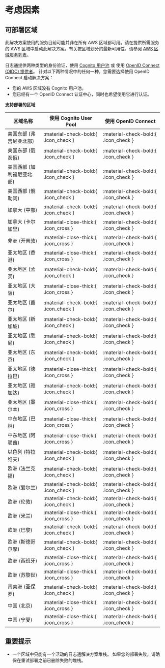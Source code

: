 # 考虑因素

## 可部署区域
此解决方案使用的服务目前可能并非在所有 AWS 区域都可用。请在提供所需服务的 AWS 区域中启动此解决方案。有关按区域划分的最新可用性，请参阅 [AWS 区域服务列表][services]。

日志通提供两种类型的身份验证，使用 [Cognito 用户池](https://docs.aws.amazon.com/cognito/latest/developerguide/cognito-user-identity-pools.html) 或
使用 [OpenID Connect (OIDC) 提供者](https://openid.net/connect/)。 针对以下两种情况中的任何一种，您需要选择使用 OpenID Connect 启动解决方案：

- 您的 AWS 区域没有 Cognito 用户池。
- 您已经有一个 OpenID Connect 认证中心，同时也希望使用它进行认证。

**支持部署的区域**

| 区域名称           | 使用 Cognito User Pool                  | 使用 OpenID Connect                     |
|----------------|---------------------------------------|---------------------------------------|
| 美国东部 (弗吉尼亚北部)  | :material-check-bold:{ .icon_check }  | :material-check-bold:{ .icon_check }  |
| 美国东部 (俄亥俄)     | :material-check-bold:{ .icon_check }  | :material-check-bold:{ .icon_check }  |
| 美国西部 (加利福尼亚北部) | :material-check-bold:{ .icon_check }  | :material-check-bold:{ .icon_check }  |
| 美国西部 (俄勒冈)     | :material-check-bold:{ .icon_check }  | :material-check-bold:{ .icon_check }  |
| 加拿大 (中部)       | :material-check-bold:{ .icon_check }  | :material-check-bold:{ .icon_check }  |
| 加拿大 (卡尔加里)       | :material-close-thick:{ .icon_cross }  | :material-check-bold:{ .icon_check }  |
| 非洲 (开普敦)       | :material-close-thick:{ .icon_cross } | :material-check-bold:{ .icon_check } |
| 亚太地区 (香港)      | :material-close-thick:{ .icon_cross } | :material-check-bold:{ .icon_check } |
| 亚太地区 (孟买)      | :material-check-bold:{ .icon_check }  | :material-check-bold:{ .icon_check }  |
| 亚太地区 (大阪)      | :material-close-thick:{ .icon_cross } | :material-check-bold:{ .icon_check }  |
| 亚太地区 (首尔)      | :material-check-bold:{ .icon_check }  | :material-check-bold:{ .icon_check }  |
| 亚太地区 (新加坡)     | :material-check-bold:{ .icon_check }  | :material-check-bold:{ .icon_check }  |
| 亚太地区 (悉尼)      | :material-check-bold:{ .icon_check }  | :material-check-bold:{ .icon_check }  |
| 亚太地区 (东京)      | :material-check-bold:{ .icon_check }  | :material-check-bold:{ .icon_check }  |
| 亚太地区 (德拉巴)      | :material-close-thick:{ .icon_cross }  | :material-check-bold:{ .icon_check }  |
| 亚太地区 (雅加达)      | :material-check-bold:{ .icon_check }  | :material-check-bold:{ .icon_check }  |
| 亚太地区 (墨尔本)      | :material-close-thick:{ .icon_cross }  | :material-check-bold:{ .icon_check }  |
| 中东地区 (巴林)      | :material-close-thick:{ .icon_cross }  | :material-check-bold:{ .icon_check }  |
| 中东地区 (阿联酋)      | :material-close-thick:{ .icon_cross }  | :material-check-bold:{ .icon_check }  |
| 以色列 (特拉维夫)      | :material-check-bold:{ .icon_check }  | :material-check-bold:{ .icon_check }  |
| 欧洲 (法兰克福)      | :material-check-bold:{ .icon_check }  | :material-check-bold:{ .icon_check }  |
| 欧洲 (爱尔兰)       | :material-check-bold:{ .icon_check }  | :material-check-bold:{ .icon_check }  |
| 欧洲 (伦敦)        | :material-check-bold:{ .icon_check }  | :material-check-bold:{ .icon_check }  |
| 欧洲 (米兰)        | :material-close-thick:{ .icon_cross } | :material-check-bold:{ .icon_check } |
| 欧洲 (巴黎)        | :material-check-bold:{ .icon_check }  | :material-check-bold:{ .icon_check }  |
| 欧洲 (斯德哥尔摩)     | :material-check-bold:{ .icon_check }  | :material-check-bold:{ .icon_check }  |
| 欧洲 (西班牙)     | :material-close-thick:{ .icon_cross }  | :material-check-bold:{ .icon_check }  |
| 欧洲 (苏黎世)     | :material-close-thick:{ .icon_cross }  | :material-check-bold:{ .icon_check }  |
| 南美洲 (圣保罗)      | :material-check-bold:{ .icon_check }  | :material-check-bold:{ .icon_check }  |
| 中国 (北京)        | :material-close-thick:{ .icon_cross } | :material-check-bold:{ .icon_check }  |
| 中国 (宁夏)        | :material-close-thick:{ .icon_cross } | :material-check-bold:{ .icon_check }  |

## 重要提示

- 一个区域中只能有一个活动的日志通解决方案堆栈。 如果您的部署失败，请确保在重试部署之前已删除失败的堆栈。


[services]: https://aws.amazon.com/about-aws/global-infrastructure/regional-product-services/?nc1=h_ls